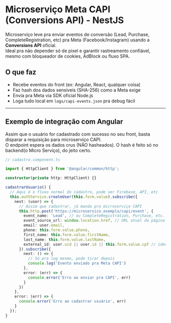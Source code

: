 # Microserviço Meta CAPI (Conversions API) - NestJS

Microserviço leve pra enviar eventos de conversão (Lead, Purchase, CompleteRegistration, etc) pra Meta (Facebook/Instagram) usando a **Conversions API** oficial.  
Ideal pra não depender só de pixel e garantir rastreamento confiável, mesmo com bloqueador de cookies, AdBlock ou fluxo SPA.

## O que faz

- Recebe eventos do front (ex: Angular, React, qualquer coisa)
- Faz hash dos dados sensíveis (SHA-256) como a Meta exige
- Envia pra Meta via SDK oficial Node.js
- Loga tudo local em `logs/capi-events.json` pra debug fácil

---
## Exemplo de integração com Angular

Assim que o usuário for cadastrado com sucesso no seu front, basta disparar a requisição para microserviço CAPI.  
O endpoint espera os dados crus (NÃO hasheados). O hash é feito só no backend(o Micro Serviço), do jeito certo.

```ts
// cadastro.component.ts

import { HttpClient } from '@angular/common/http';

constructor(private http: HttpClient) {}

cadastrarUsuario() {
  // Aqui é o fluxo normal do cadastro, pode ser Firebase, API, etc
  this.authService.createUser(this.form.value).subscribe({
    next: (user) => {
      // Assim que cadastrar, já manda pro microserviço CAPI
      this.http.post('https://microservico.exemplo/capi/event', {
        event_name: 'Lead', // ou CompleteRegistration, Purchase, etc.
        event_source_url: window.location.href, // URL atual da página
        email: user.email,
        phone: this.form.value.phone,
        first_name: this.form.value.firstName,
        last_name: this.form.value.lastName,
        external_id: user.uid || user.id || this.form.value.cpf // identificador único
      }).subscribe({
        next: () => {
          // Só pra log mesmo, pode tirar depois
          console.log('Evento enviado pra Meta CAPI')
        },
        error: (err) => {
          console.error('Erro ao enviar pra CAPI', err)
        }
      })
    },
    error: (err) => {
      console.error('Erro ao cadastrar usuário', err)
    }
  });
}
